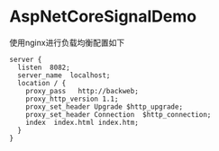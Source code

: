 # AspNetCoreSignalDemo

使用nginx进行负载均衡配置如下
```
server {
  listen  8082;
  server_name  localhost;
  location / {
    proxy_pass   http://backweb;
    proxy_http_version 1.1;
    proxy_set_header Upgrade $http_upgrade;
    proxy_set_header Connection  $http_connection; 
    index  index.html index.htm;
  }
}
 ```
